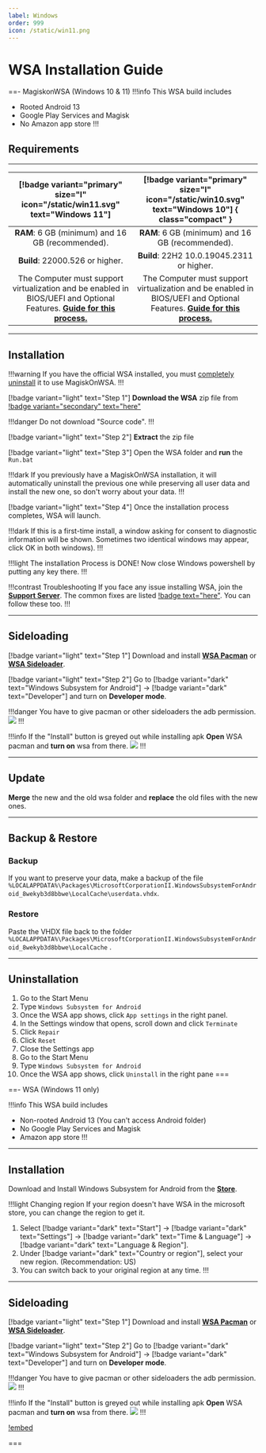 ```yaml
---
label: Windows
order: 999
icon: /static/win11.png
---
```


# WSA Installation Guide

==- MagiskonWSA (Windows 10 & 11)
!!!info This WSA build includes
- Rooted Android 13
- Google Play Services and Magisk
- No Amazon app store
!!!

## Requirements
___
|     [!badge variant="primary" size="l" icon="/static/win11.svg" text="Windows 11"]    |    [!badge variant="primary" size="l" icon="/static/win10.svg" text="Windows 10"]  { class="compact" }     |
|:-------------------------:|:-----------------------:|
| **RAM**: 6 GB (minimum) and 16 GB (recommended).| **RAM**: 6 GB (minimum) and 16 GB (recommended).|
| **Build**: 22000.526 or higher.| **Build**: 22H2 10.0.19045.2311 or higher.|
| The Computer must support virtualization and be enabled in BIOS/UEFI and Optional Features. [**Guide for this process.**](https://support.microsoft.com/en-us/windows/enable-virtualization-on-windows-11-pcs-c5578302-6e43-4b4b-a449-8ced115f58e1)| The Computer must support virtualization and be enabled in BIOS/UEFI and Optional Features. [**Guide for this process.**](https://support.microsoft.com/en-us/windows/enable-virtualization-on-windows-11-pcs-c5578302-6e43-4b4b-a449-8ced115f58e1)|

___
## Installation

!!!warning If you have the official WSA installed, you must [completely uninstall](#uninstallation) it to use MagiskOnWSA.
!!!

[!badge variant="light" text="Step 1"] **Download the WSA** zip file from [!badge variant="secondary" text="here"](https://github.com/MustardChef/WSABuilds#downloads)

!!!danger Do not download "Source code".
!!!

[!badge variant="light" text="Step 2"] **Extract** the zip file

[!badge variant="light" text="Step 3"] Open the WSA folder and **run** the `Run.bat`

!!!dark
If you previously have a MagiskOnWSA installation, it will automatically uninstall the previous one while preserving all user data and install the new one, so don't worry about your data.
!!!


[!badge variant="light" text="Step 4"] Once the installation process completes, WSA will launch.

!!!dark
If this is a first-time install, a window asking for consent to diagnostic information will be shown. Sometimes two identical windows may appear, click OK in both windows).
!!!

!!!light The installation Process is DONE!
Now close Windows powershell by putting any key there.
!!!

!!!contrast Troubleshooting
If you face any issue installing WSA, join the [**Support Server**](https://discord.com/invite/2thee7zzHZ). The common fixes are listed [!badge text="here"](/troubleshooting.md/#wsa). You can follow these too.
!!!

___
## Sideloading

[!badge variant="light" text="Step 1"] Download and install [**WSA Pacman**](https://github.com/alesimula/wsa_pacman/releases) or [**WSA Sideloader**](https://github.com/infinitepower18/WSA-Sideloader).

[!badge variant="light" text="Step 2"] Go to [!badge variant="dark" text="Windows Subsystem for Android"] → [!badge variant="dark" text="Developer"] and turn on **Developer mode**.

!!!danger You have to give pacman or other sideloaders the adb permission.
![](https://media.discordapp.net/attachments/1015131233824538624/1062611905249820733/allow.png)
!!!

!!!info If the "Install" button is greyed out while installing apk
**Open** WSA pacman and **turn on** wsa from there.
![](https://media.discordapp.net/attachments/1015131233824538624/1062610433506287708/WSA-pacman_x7UaiviLSW.png)
!!!

___
## Update

**Merge** the new and the old wsa folder and **replace** the old files with the new ones.

___
## Backup & Restore

### Backup
If you want to preserve your data, make a backup of the file `%LOCALAPPDATA%\Packages\MicrosoftCorporationII.WindowsSubsystemForAndroid_8wekyb3d8bbwe\LocalCache\userdata.vhdx`.

### Restore
Paste the VHDX file back to the folder `%LOCALAPPDATA%\Packages\MicrosoftCorporationII.WindowsSubsystemForAndroid_8wekyb3d8bbwe\LocalCache` .

___
## Uninstallation

1. Go to the Start Menu
2. Type `Windows Subsystem for Android`
3. Once the WSA app shows, click `App settings` in the right panel.
4. In the Settings window that opens, scroll down and click `Terminate`
5. Click `Repair`
6. Click `Reset`
7. Close the Settings app
8. Go to the Start Menu
9. Type `Windows Subsystem for Android`
10. Once the WSA app shows, click `Uninstall` in the right pane
===

==- WSA (Windows 11 only)

!!!info This WSA build includes
- Non-rooted Android 13 (You can't access Android folder)
- No Google Play Services and Magisk
- Amazon app store
!!!
___
## Installation

Download and Install Windows Subsystem for Android from the [**Store**](https://apps.microsoft.com/store/detail/windows-subsystem-for-android%E2%84%A2-with-amazon-appstore/9P3395VX91NR?hl=en-us&gl=us).

!!!light Changing region
If your region doesn't have WSA in the microsoft store, you can change the region to get it.
1. Select [!badge variant="dark" text="Start"] → [!badge variant="dark" text="Settings"] → [!badge variant="dark" text="Time & Language"] → [!badge variant="dark" text="Language & Region"].
2. Under [!badge variant="dark" text="Country or region"], select your new region. (Recommendation: US)
3. You can switch back to your original region at any time.
!!!

___
## Sideloading

[!badge variant="light" text="Step 1"] Download and install [**WSA Pacman**](https://github.com/alesimula/wsa_pacman/releases) or [**WSA Sideloader**](https://github.com/infinitepower18/WSA-Sideloader).

[!badge variant="light" text="Step 2"] Go to [!badge variant="dark" text="Windows Subsystem for Android"] → [!badge variant="dark" text="Developer"] and turn on **Developer mode**.

!!!danger You have to give pacman or other sideloaders the adb permission.
![](https://media.discordapp.net/attachments/1015131233824538624/1062611905249820733/allow.png)
!!!

!!!info If the "Install" button is greyed out while installing apk
**Open** WSA pacman and **turn on** wsa from there.
![](https://media.discordapp.net/attachments/1015131233824538624/1062610433506287708/WSA-pacman_x7UaiviLSW.png)
!!!

[!embed](https://www.youtube-nocookie.com/embed/m4JA-4tWM_o)

===
